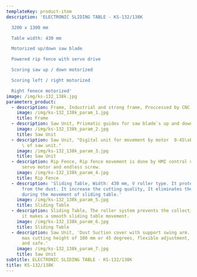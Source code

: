 ```yaml
---
templateKey: product-item
description: 'ELECTRONIC SLIDING TABLE - KS-132/138K

  3200 x 1300 mm

  Table width: 430 mm

  Motorized up/down saw blade

  Powered rip fence with servo drive

  Scoring saw up / down motorized

  Scoring left / right motorized

  Right fenece motorized'
image: /img/ks-132_138k.jpg
parameters_product:
  - description: Frame, Industrial and strong frame, Proccessed by CNC machining centers
    image: /img/ks-132_138k_param_1.jpg
    title: Frame
  - description: Saw Unit, Prismatic guides for saw blade`s up and down movement
    image: /img/ks-132_138k_param_2.jpg
    title: Saw Unit
  - description: Saw Unit, "Digital unit for movement by motor  0-45\xB0 adjustment\
      \ of saw unit."
    image: /img/ks-132_138k_param_3.jpg
    title: Saw Unit
  - description: Rip Fence, Rip fence movement is done by HMI control unit using the
      servo motor and endless screw.
    image: /img/ks-132_138k_param_4.jpg
    title: Rip Fence
  - description: 'Sliding Table, Width: 430 mm, V roller type. It protects itself
      from the dust. It increase the cutting quality, It eliminates the vibration
      during the movement of sliding table.'
    image: /img/ks-132_138k_param_5.jpg
    title: Sliding Table
  - description: Sliding Table, The roller system prevents the collection of dust so
      it makes a smooth sliding table movement.
    image: /img/ks-132_138k_param_6.jpg
    title: Sliding Table
  - description: Saw Unit, 'Dust Suction cover with support swing arm. Can meet the
      max cutting height of 100 mm or 45 degrees, flexible adjustment, convenient
      and safe.'
    image: /img/ks-132_138k_param_7.jpg
    title: Saw Unit
subtitle: ELECTRONIC SLIDING TABLE - KS-132/138K
title: KS-132/138K
---
```

